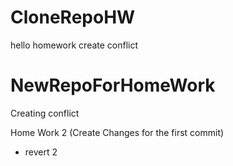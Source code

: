 # CloneRepoHW
hello homework
create conflict
# NewRepoForHomeWork
Creating conflict

Home Work 2 (Create Changes for the first commit)
* revert 2